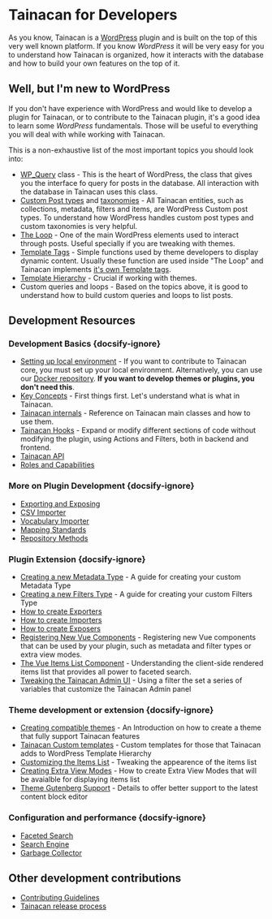 # Tainacan for Developers

As you know, Tainacan is a [WordPress](https://wordpress.org) plugin and is built on the top of this very well known platform. If you know _WordPress_ it will be very easy for you to understand how Tainacan is organized, how it interacts with the database and how to build your own features on the top of it.

## Well, but I'm new to WordPress

If you don't have experience with WordPress and would like to develop a plugin for Tainacan, or to contribute to the Tainacan plugin, it's a good idea to learn some _WordPress_ fundamentals. Those will be useful to everything you will deal with while working with Tainacan.

This is a non-exhaustive list of the most important topics you should look into:

- [WP_Query](https://developer.wordpress.org/reference/classes/wp_query/ ":ignore") class - This is the heart of WordPress, the class that gives you the interface fo query for posts in the database. All interaction with the database in Tainacan uses this class.
- [Custom Post types](https://wordpress.org/support/article/post-types/ ":ignore") and [taxonomies](https://codex.wordpress.org/Taxonomies ":ignore") - All Tainacan entities, such as collections, metadata, filters and items, are WordPress Custom post types. To understand how WordPress handles custom post types and custom taxonomies is very helpful.
- [The Loop](https://developer.wordpress.org/themes/basics/the-loop/ ":ignore") - One of the main WordPress elements used to interact through posts. Useful specially if you are tweaking with themes.
- [Template Tags](https://developer.wordpress.org/themes/basics/template-tags/ ":ignore") - Simple functions used by theme developers to display dynamic content. Usually these function are used inside "The Loop" and Tainacan implements [it's own Template tags](https://github.com/tainacan/tainacan/blob/develop/src/classes/theme-helper/template-tags.php ":ignore").
- [Template Hierarchy](https://developer.wordpress.org/themes/basics/template-hierarchy/ ":ignore") - Crucial if working with themes.
- Custom queries and loops - Based on the topics above, it is good to understand how to build custom queries and loops to list posts.

## Development Resources

### Development Basics {docsify-ignore}

- [Setting up local environment](/dev/setup-local.md) - If you want to contribute to Tainacan core, you must set up your local environment. Alternatively, you can use our [Docker repository](https://github.com/tainacan/tainacan-docker ":ignore"). **If you want to develop themes or plugins, you don't need this**.
- [Key Concepts](/dev/key-concepts.md) - First things first. Let's understand what is what in Tainacan.
- [Tainacan internals](/dev/internal-api.md) - Reference on Tainacan main classes and how to use them.
- [Tainacan Hooks](/dev/hooks.md) - Expand or modify different sections of code without modifying the plugin, using Actions and Filters, both in backend and frontend.
- [Tainacan API](https://tainacan.org/api-docs/ ":ignore")
- [Roles and Capabilities](/dev/roles-capabilities.md)

### More on Plugin Development {docsify-ignore}

- [Exporting and Exposing](/dev/exporting-and-exposing.md)
- [CSV Importer](/dev/csv-importer.md)
- [Vocabulary Importer](/dev/vocabulary-importer.md)
- [Mapping Standards](/dev/mapping-standards.md)
- [Repository Methods](/dev/repository-methods.md)

### Plugin Extension {docsify-ignore}

- [Creating a new Metadata Type](/dev/creating-metadata-type.md) - A guide for creating your custom Metadata Type
- [Creating a new Filters Type](/dev/creating-filters-type.md) - A guide for creating your custom Filters Type
- [How to create Exporters](/dev/exporter-flow.md)
- [How to create Importers](/dev/importer-flow.md)
- [How to create Exposers](/dev/exposers.md)
- [Registering New Vue Components](/dev/registering-custom-vue-components.md) - Registering new Vue components that can be used by your plugin, such as metadata and filter types or extra view modes.
- [The Vue Items List Component](/dev/the-vue-items-list-component.md) - Understanding the client-side rendered items list that provides all power to faceted search.
- [Tweaking the Tainacan Admin UI](/dev/admin-ui-options.md) - Using a filter the set a series of variables that customize the Tainacan Admin panel

### Theme development or extension {docsify-ignore}

- [Creating compatible themes](/dev/creating-compatible-themes.md) - An Introduction on how to create a theme that fully support Tainacan features
- [Tainacan Custom templates](/dev/custom-templates.md) - Custom templates for those that Tainacan adds to WordPress Template Hierarchy
- [Customizing the Items List](/dev/customizing-the-items-list.md) - Tweaking the appearence of the items list
- [Creating Extra View Modes](/dev/extra-view-modes) - How to create Extra View Modes that will be avaialble for displaying items list
- [Theme Gutenberg Support](/dev/theme-gutenberg-support.md) - Details to offer better support to the latest content block editor

### Configuration and performance {docsify-ignore}

- [Faceted Search](/dev/faceted-search.md)
- [Search Engine](/dev/search-engine.md)
- [Garbage Collector](/dev/garbage-collector.md)

## Other development contributions

- [Contributing Guidelines](/dev/CONTRIBUTING.md)
- [Tainacan release process](/dev/release.md)
